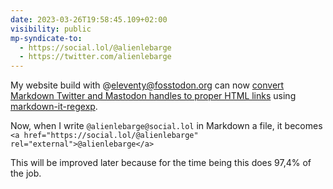 ```yaml
---
date: 2023-03-26T19:58:45.109+02:00
visibility: public
mp-syndicate-to:
  - https://social.lol/@alienlebarge
  - https://twitter.com/alienlebarge
---
```

My website build with @eleventy@fosstodon.org can now [convert Markdown Twitter and Mastodon handles to proper HTML links](https://github.com/alienlebarge/alienlebargech-v3/pull/175 "The GitHub Pull Request") using [markdown-it-regexp](https://www.npmjs.com/package/markdown-it-regexp). 

Now, when I write `@alienlebarge@social.lol` in Markdown a file, it becomes `<a href="https://social.lol/@alienlebarge" rel="external">@alienlebarge</a>`

This will be improved later because for the time being this does 97,4% of the job.
